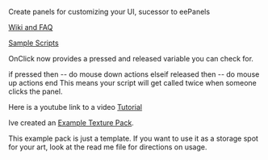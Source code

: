 Create panels for customizing your UI, sucessor to eePanels

[Wiki and FAQ](http://www.wowace.com/projects/kg-panels/pages/kg-panel-wiki)

[Sample Scripts](http://www.wowace.com/projects/kg-panels/pages/sample-scripts)

OnClick now provides a pressed and released variable you can check for.

if pressed then
  -- do mouse down actions
elseif released then
  -- do mouse up actions
end
This means your script will get called twice when someone clicks the panel.

Here is a youtube link to a video [Tutorial](http://www.youtube.com/watch?v=ap8sGfa5Sd8)

Ive created an [Example Texture Pack](https://www.curseforge.com/linkout?remoteUrl=http%253a%252f%252fdl.dropbox.com%252fu%252f10956%252fTexturePack.zip).

This example pack is just a template. If you want to use it as a storage spot for your art, look at the read me file for directions on usage.
